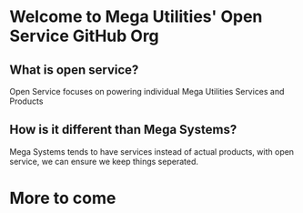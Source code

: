# Welcome to Mega Utilities' Open Service GitHub Org

## What is open service?
Open Service focuses on powering individual Mega Utilities Services and Products

## How is it different than Mega Systems?
Mega Systems tends to have services instead of actual products, with open service, we can ensure we keep things seperated. 

# More to come
